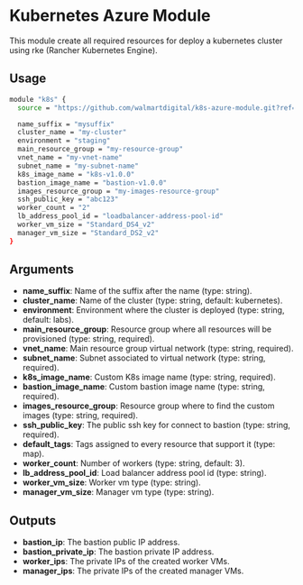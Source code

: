 # Kubernetes Azure Module

This module create all required resources for deploy a kubernetes cluster using
rke (Rancher Kubernetes Engine).

## Usage

```bash
module "k8s" {
  source = "https://github.com/walmartdigital/k8s-azure-module.git?ref=0.0.1"

  name_suffix = "mysuffix"
  cluster_name = "my-cluster"
  environment = "staging"
  main_resource_group = "my-resource-group"
  vnet_name = "my-vnet-name"
  subnet_name = "my-subnet-name"
  k8s_image_name = "k8s-v1.0.0"
  bastion_image_name = "bastion-v1.0.0"
  images_resource_group = "my-images-resource-group"
  ssh_public_key = "abc123"
  worker_count = "2"
  lb_address_pool_id = "loadbalancer-address-pool-id"
  worker_vm_size = "Standard_DS4_v2"
  manager_vm_size = "Standard_DS2_v2"
}
```

## Arguments

- **name_suffix**: Name of the suffix after the name (type: string).
- **cluster_name**: Name of the cluster (type: string, default: kubernetes).
- **environment**: Environment where the cluster is deployed (type: string, default: labs).
- **main_resource_group**: Resource group where all resources will be provisioned (type: string, required).
- **vnet_name**: Main resource group virtual network (type: string, required).
- **subnet_name**: Subnet associated to virtual network (type: string, required).
- **k8s_image_name**: Custom K8s image name (type: string, required).
- **bastion_image_name**: Custom bastion image name (type: string, required).
- **images_resource_group**: Resource group where to find the custom images (type: string, required).
- **ssh_public_key**: The public ssh key for connect to bastion (type: string, required).
- **default_tags**: Tags assigned to every resource that support it (type: map).
- **worker_count**: Number of workers (type: string, default: 3).
- **lb_address_pool_id**: Load balancer address pool id (type: string).
- **worker_vm_size**: Worker vm type (type: string).
- **manager_vm_size**: Manager vm type (type: string).

## Outputs

- **bastion_ip**: The bastion public IP address.
- **bastion_private_ip**: The bastion private IP address.
- **worker_ips**: The private IPs of the created worker VMs.
- **manager_ips**: The private IPs of the created manager VMs.
